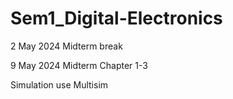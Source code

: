 # Sem1_Digital-Electronics

2 May 2024 Midterm break

9 May 2024 Midterm Chapter 1-3



Simulation use Multisim
